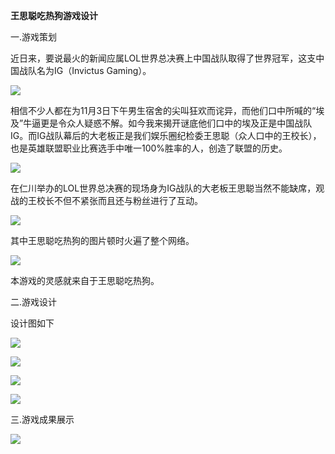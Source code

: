 **王思聪吃热狗游戏设计**

一.游戏策划


近日来，要说最火的新闻应属LOL世界总决赛上中国战队取得了世界冠军，这支中国战队名为IG（Invictus Gaming）。

![](https://img-blog.csdnimg.cn/20181107205354420.png?x-oss-process=image/watermark,type_ZmFuZ3poZW5naGVpdGk,shadow_10,text_aHR0cHM6Ly9ibG9nLmNzZG4ubmV0L3FxXzQzMjY3Nzcz,size_16,color_FFFFFF,t_70)

相信不少人都在为11月3日下午男生宿舍的尖叫狂欢而诧异，而他们口中所喊的“埃及”牛逼更是令众人疑惑不解。如今我来揭开谜底他们口中的埃及正是中国战队IG。而IG战队幕后的大老板正是我们娱乐圈纪检委王思聪（众人口中的王校长），也是英雄联盟职业比赛选手中唯一100%胜率的人，创造了联盟的历史。

![](https://img-blog.csdnimg.cn/20181107205649809.png?x-oss-process=image/watermark,type_ZmFuZ3poZW5naGVpdGk,shadow_10,text_aHR0cHM6Ly9ibG9nLmNzZG4ubmV0L3FxXzQzMjY3Nzcz,size_16,color_FFFFFF,t_70)

在仁川举办的LOL世界总决赛的现场身为IG战队的大老板王思聪当然不能缺席，观战的王校长不但不紧张而且还与粉丝进行了互动。

![](https://img-blog.csdnimg.cn/20181107210610968.png?x-oss-process=image/watermark,type_ZmFuZ3poZW5naGVpdGk,shadow_10,text_aHR0cHM6Ly9ibG9nLmNzZG4ubmV0L3FxXzQzMjY3Nzcz,size_16,color_FFFFFF,t_70)

其中王思聪吃热狗的图片顿时火遍了整个网络。

![](https://img-blog.csdnimg.cn/20181107210602727.png?x-oss-process=image/watermark,type_ZmFuZ3poZW5naGVpdGk,shadow_10,text_aHR0cHM6Ly9ibG9nLmNzZG4ubmV0L3FxXzQzMjY3Nzcz,size_16,color_FFFFFF,t_70)

本游戏的灵感就来自于王思聪吃热狗。

二.游戏设计

设计图如下

![](https://img-blog.csdnimg.cn/20181107211142185.png?x-oss-process=image/watermark,type_ZmFuZ3poZW5naGVpdGk,shadow_10,text_aHR0cHM6Ly9ibG9nLmNzZG4ubmV0L3FxXzQzMjY3Nzcz,size_16,color_FFFFFF,t_70)


![](https://img-blog.csdnimg.cn/20181107211149990.png?x-oss-process=image/watermark,type_ZmFuZ3poZW5naGVpdGk,shadow_10,text_aHR0cHM6Ly9ibG9nLmNzZG4ubmV0L3FxXzQzMjY3Nzcz,size_16,color_FFFFFF,t_70)


![](https://img-blog.csdnimg.cn/20181107211200558.png?x-oss-process=image/watermark,type_ZmFuZ3poZW5naGVpdGk,shadow_10,text_aHR0cHM6Ly9ibG9nLmNzZG4ubmV0L3FxXzQzMjY3Nzcz,size_16,color_FFFFFF,t_70)


![](https://img-blog.csdnimg.cn/20181107211211821.png?x-oss-process=image/watermark,type_ZmFuZ3poZW5naGVpdGk,shadow_10,text_aHR0cHM6Ly9ibG9nLmNzZG4ubmV0L3FxXzQzMjY3Nzcz,size_16,color_FFFFFF,t_70)


三.游戏成果展示


![](https://img-blog.csdnimg.cn/20181107214631371.gif)

















